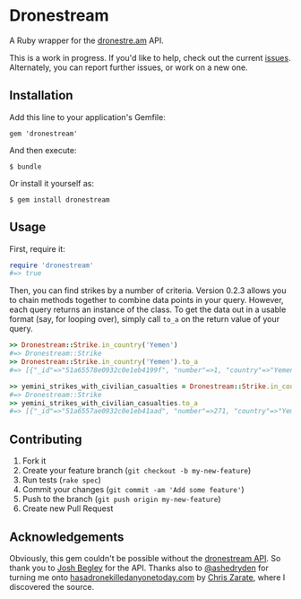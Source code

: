 # Dronestream

A Ruby wrapper for the [dronestre.am](http://dronestre.am) API. 

This is a work in progress. If you'd like to help, check out the current [issues](https://github.com/thenickcox/dronestream/issues). Alternately, you can report further issues, or work on a new one.

## Installation

Add this line to your application's Gemfile:

    gem 'dronestream'

And then execute:

    $ bundle

Or install it yourself as:

    $ gem install dronestream

## Usage

First, require it:

```ruby
require 'dronestream'
#=> true
```

Then, you can find strikes by a number of criteria. Version 0.2.3 allows you to chain methods together to combine data points in your query. However, each query returns an instance of the class. To get the data out in a usable format (say, for looping over), simply call `to_a` on the return value of your query.

```ruby
>> Dronestream::Strike.in_country('Yemen')
#=> Dronestream::Strike
>> Dronestream::Strike.in_country('Yemen').to_a
#=> [{"_id"=>"51a65578e0932c0e1eb4199f", "number"=>1, "country"=>"Yemen", "date"=>"2002-11-03T00:00:00.000Z", "town"=>"", "location"=>"Marib Province", "deaths"=>"6", "deaths_min"=>"6", "deaths_max"=>"6", "civilians"=>"0", "injuries"=>""...

>> yemini_strikes_with_civilian_casualties = Dronestream::Strike.in_country('Yemen').with_civilian_casualties
#=> Dronestream::Strike
>> yemini_strikes_with_civilian_casualties.to_a
#=> [{"_id"=>"51a6557ae0932c0e1eb41aad", "number"=>271, "country"=>"Yemen", "date"=>"2011-06-03T00:00:00.000Z", "town"=>"Zinjibar", "location"=>"Abyan Province", "deaths"=>"7", "deaths_min"=>"7", "deaths_max"=>"7", "civilians"=>"4", "injuries"=>""
```


## Contributing

1. Fork it
2. Create your feature branch (`git checkout -b my-new-feature`)
3. Run tests (`rake spec`)
4. Commit your changes (`git commit -am 'Add some feature'`)
5. Push to the branch (`git push origin my-new-feature`)
6. Create new Pull Request

## Acknowledgements

Obviously, this gem couldn't be possible without the [dronestream API](http://dronestream.org). So thank you to [Josh Begley](http://joshbegley.com/) for the API. Thanks also to [@ashedryden](http://twitter.com/ashedryden) for turning me onto [hasadronekilledanyonetoday.com](http://hasadronekilledanyonetoday.com) by [Chris Zarate](https://github.com/chriszarate/hadkat), where I discovered the source.
